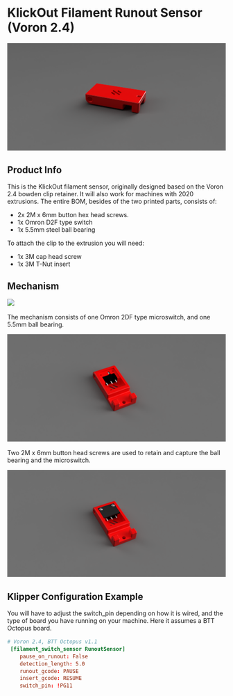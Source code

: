 # KlickOut Filament Runout Sensor (Voron 2.4)

![ ](Images/KlickOut.png  "KlickOut")

## Product Info
This is the KlickOut filament sensor, originally designed based on the Voron 2.4 bowden clip retainer.  It will also work for machines with 2020 extrusions.  The entire BOM, besides of the two printed parts, consists of:

- 2x 2M x 6mm button hex head screws.
- 1x Omron D2F type switch
- 1x 5.5mm steel ball bearing

To attach the clip to the extrusion you will need:

- 1x 3M cap head screw
- 1x 3M T-Nut insert

## Mechanism

![](/home/jrlomas/Desktop/KlickOut/Images/KlickoutCrossSection.PNG) 

The mechanism consists of one Omron 2DF type microswitch, and one 5.5mm ball bearing.

![](Images/KlickOutMechanism.png "KlickOut Mechanism")

 Two 2M x 6mm button head screws are used to retain and capture the ball bearing and the microswitch.
 
 ![ ](Images/KlickOutBack.png  "KlickOut Assembly") 
 
 
## Klipper Configuration Example

You will have to adjust the switch_pin depending on how it is wired, and the type of board you have running on your machine.  Here it assumes a BTT Octopus board.

```toml
# Voron 2.4, BTT Octopus v1.1
 [filament_switch_sensor RunoutSensor]
    pause_on_runout: False
    detection_length: 5.0
    runout_gcode: PAUSE
    insert_gcode: RESUME
    switch_pin: !PG11
```